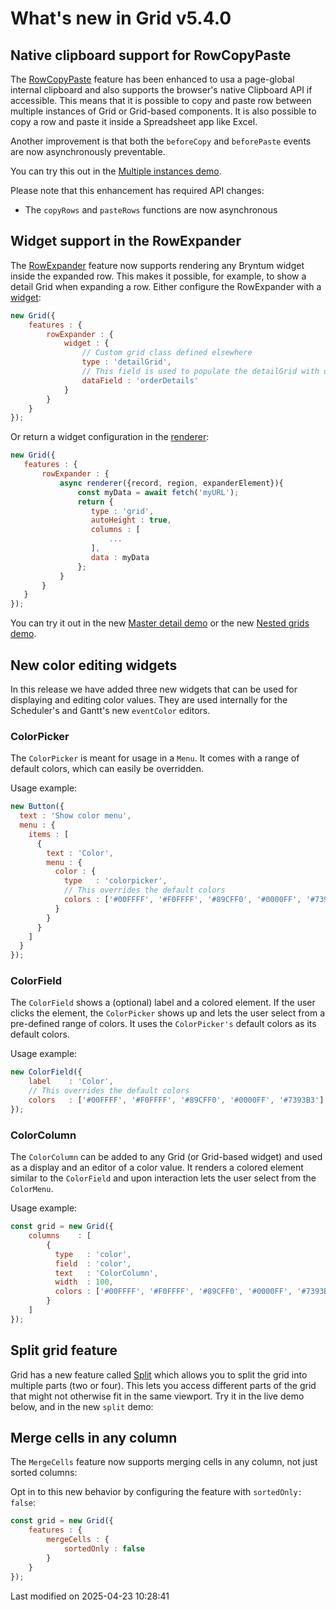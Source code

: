 # What's new in Grid v5.4.0

## Native clipboard support for RowCopyPaste

The [RowCopyPaste](#Grid/feature/RowCopyPaste) feature has been enhanced to usa a page-global internal clipboard and 
also supports the browser's native Clipboard API if accessible. This means that it is possible to copy and paste row 
between multiple instances of Grid or Grid-based components. It is also possible to copy a row and paste it inside a 
Spreadsheet app like Excel.

Another improvement is that both the `beforeCopy` and `beforePaste` events are now asynchronously preventable.

You can try this out in the [Multiple instances demo](https://bryntum.com/products/grid/examples/multipleinstances/).

Please note that this enhancement has required API changes:
* The `copyRows` and `pasteRows` functions are now asynchronous

## Widget support in the RowExpander

The [RowExpander](#Grid/feature/RowExpander) feature now supports rendering any Bryntum widget inside the expanded row.
This makes it possible, for example, to show a detail Grid when expanding a row. Either configure the RowExpander with a
[widget](#Grid/feature/RowExpander#config-widget):

<div class="external-example" data-file="Grid/feature/RowExpanderWidget.js"></div>

```javascript
new Grid({
    features : {
        rowExpander : {
            widget : {
                // Custom grid class defined elsewhere
                type : 'detailGrid', 
                // This field is used to populate the detailGrid with data
                dataField : 'orderDetails'
            }
        }
    }
});
```

Or return a widget configuration in the [renderer](#Grid/feature/RowExpander#config-renderer):

```javascript
new Grid({
   features : {
       rowExpander : {
           async renderer({record, region, expanderElement}){
               const myData = await fetch('myURL');
               return {
                  type : 'grid',
                  autoHeight : true,
                  columns : [
                      ...
                  ],
                  data : myData
               };
           }
       }
   }
});
```

You can try it out in the new [Master detail demo](https://bryntum.com/products/grid/examples/master-detail/) or the new
[Nested grids demo](https://bryntum.com/products/grid/examples/rowexpander-widget/).

## New color editing widgets

In this release we have added three new widgets that can be used for displaying and editing color values. They are used
internally for the Scheduler's and Gantt's new `eventColor` editors.

### ColorPicker

The `ColorPicker` is meant for usage in a `Menu`. It comes with a range of default colors, which can easily be
overridden.

<div class="external-example" data-file="Core/widget/ColorPicker.js"></div>

Usage example:

```javascript
new Button({
  text : 'Show color menu',
  menu : {
    items : [
      {
        text : 'Color',
        menu : {
          color : {
            type   : 'colorpicker',
            // This overrides the default colors
            colors : ['#00FFFF', '#F0FFFF', '#89CFF0', '#0000FF', '#7393B3']
          }
        }
      }
    ]
  }
});
```

### ColorField

The `ColorField` shows a (optional) label and a colored element. If the user clicks the element, the `ColorPicker` shows
up and lets the user select from a pre-defined range of colors. It uses the `ColorPicker's` default colors as its
default colors.

<div class="external-example" data-file="Core/widget/ColorField.js"></div>

Usage example:

```javascript
new ColorField({
    label    : 'Color',
    // This overrides the default colors
    colors   : ['#00FFFF', '#F0FFFF', '#89CFF0', '#0000FF', '#7393B3']
});
```

### ColorColumn

The `ColorColumn` can be added to any Grid (or Grid-based widget) and used as a display and an editor of a color value.
It renders a colored element similar to the `ColorField` and upon interaction lets the user select from the `ColorMenu`.

<div class="external-example" data-file="Grid/column/ColorColumn.js"></div>

Usage example:

```javascript
const grid = new Grid({
    columns    : [
        { 
          type   : 'color',
          field  : 'color',
          text   : 'ColorColumn',
          width  : 100,
          colors : ['#00FFFF', '#F0FFFF', '#89CFF0', '#0000FF', '#7393B3']
        }
    ]
});
```

## Split grid feature

Grid has a new feature called [Split](#Grid/feature/Split) which allows you to split the grid into multiple parts (two
or four). This lets you access different parts of the grid that might not otherwise fit in the same viewport. Try it in 
the live demo below, and in the new `split` demo:

<div class="external-example" data-file="Grid/feature/Split.js"></div>

## Merge cells in any column

The `MergeCells` feature now supports merging cells in any column, not just sorted columns: 

<div class="external-example" data-file="Grid/feature/MergeCellsAll.js"></div>

Opt in to this new behavior by configuring the feature with `sortedOnly: false`:

```javascript
const grid = new Grid({
    features : {
        mergeCells : {
            sortedOnly : false
        }
    }
});
```


<p class="last-modified">Last modified on 2025-04-23 10:28:41</p>